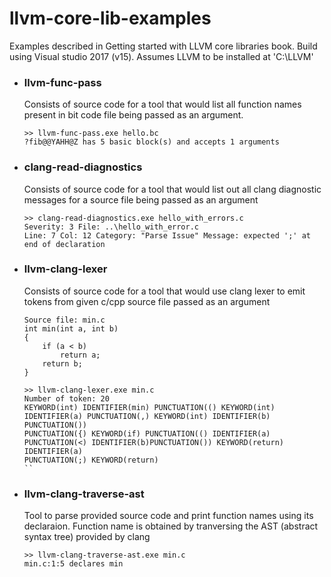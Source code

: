 # llvm-core-lib-examples
Examples described in Getting started with LLVM core libraries book.
Build using Visual studio 2017 (v15). Assumes LLVM to be installed at 'C:\LLVM\'

 - ### llvm-func-pass
    Consists of source code for a tool that would list all function names present in bit code file being passed as an argument.
    ```
    >> llvm-func-pass.exe hello.bc
    ?fib@@YAHH@Z has 5 basic block(s) and accepts 1 arguments
    ```

- ### clang-read-diagnostics
    Consists of source code for a tool that would  list out all clang diagnostic messages for a source file being passed as an argument
    ```
    >> clang-read-diagnostics.exe hello_with_errors.c
    Severity: 3 File: ..\hello_with_error.c
    Line: 7 Col: 12 Category: "Parse Issue" Message: expected ';' at end of declaration
    ```

- ### llvm-clang-lexer
    Consists of source code for a tool that would use clang lexer to emit tokens from given c/cpp source file passed as an argument
    ```
    Source file: min.c
    int min(int a, int b)
    {
        if (a < b)
            return a;
        return b;
    }
    ```

    ```
    >> llvm-clang-lexer.exe min.c
    Number of token: 20
    KEYWORD(int) IDENTIFIER(min) PUNCTUATION(() KEYWORD(int) IDENTIFIER(a) PUNCTUATION(,) KEYWORD(int) IDENTIFIER(b) PUNCTUATION())
    PUNCTUATION({) KEYWORD(if) PUNCTUATION(() IDENTIFIER(a) PUNCTUATION(<) IDENTIFIER(b)PUNCTUATION()) KEYWORD(return) IDENTIFIER(a)
    PUNCTUATION(;) KEYWORD(return)
    ``

- ### llvm-clang-traverse-ast
    Tool to parse provided source code and print function names using its declaraion. Function name is obtained by tranversing the AST (abstract syntax tree)
    provided by clang

    ```
    >> llvm-clang-traverse-ast.exe min.c
    min.c:1:5 declares min
    ```
